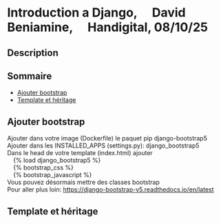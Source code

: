 # Introduction a Django, &emsp;David Beniamine, &emsp;Handigital, 08/10/25

## Description

## Sommaire
- [Ajouter bootstrap](#ajouter-bootstrap)
- [Template et héritage](#template-et-héritage)


## Ajouter bootstrap
Ajouter dans votre image (Dockerfile) le paquet pip django-bootstrap5  
Ajouter dans les INSTALLED_APPS (settings.py): django_bootstrap5  
Dans le head de votre template (index.html) ajouter  
&emsp;{% load django_bootstrap5 %}  
&emsp;{% bootstrap_css %}  
&emsp;{% bootstrap_javascript %}  
Vous pouvez désormais mettre des classes bootstrap  
Pour aller plus loin: https://django-bootstrap-v5.readthedocs.io/en/latest

## Template et héritage